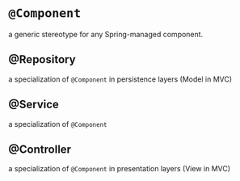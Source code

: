 # `@Component`
a generic stereotype for any Spring-managed component.

## @Repository
a specialization of `@Component` in persistence layers (Model in MVC)

## @Service
a specialization of `@Component`
## @Controller
a specialization of `@Component` in presentation layers (View in MVC)
